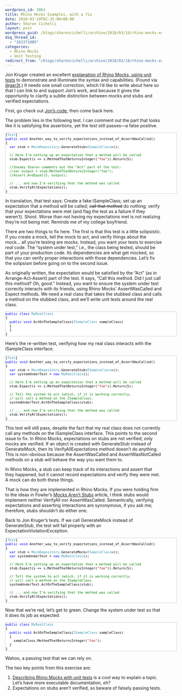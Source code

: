 ```yaml
---
wordpress_id: 3863
title: Rhino Mocks Examples, with a fix
date: 2010-03-19T02:35:00+00:00
author: Sharon Cichelli
layout: post
wordpress_guid: /blogs/sharoncichelli/archive/2010/03/18/rhino-mocks-examples-with-a-fix.aspx
dsq_thread_id:
  - "263371005"
categories:
  - Rhino Mocks
  - Unit Testing
redirect_from: "/blogs/sharoncichelli/archive/2010/03/18/rhino-mocks-examples-with-a-fix.aspx/"
---
```

Jon Kruger created an excellent [explanation of Rhino Mocks, using unit tests](http://jonkruger.com/blog/2010/03/12/how-to-use-rhino-mocks-documented-through-tests/) to demonstrate and illuminate the syntax and capabilities. (Found via [@gar3t](http://twitter.com/gar3t).) It needs one small correction, which I&#8217;d like to write about here so that I can link to and support Jon&#8217;s work, and because it gives the opportunity to clarify a subtle distinction between mocks and stubs and verified expectations.

First, go check out [Jon&#8217;s code](http://github.com/JonKruger/RhinoMocksExamples/raw/master/src/RhinoMocksExamples/RhinoMocksExamples/RhinoMocksTests.cs), then come back here.

The problem lies in the following test. I can comment out the part that looks like it is satisfying the assertions, yet the test still passes&mdash;a false positive.

<div style="font-family: Courier New;font-size: 8pt;color: black;background: white;border: 1px solid #ccc;overflow: auto;width: 550px">
  <pre style="margin: 0px">[<span style="color: #2b91af">Test</span>]</pre>
  
  <pre style="margin: 0px"><span style="color: blue">public</span> <span style="color: blue">void</span> Another_way_to_verify_expectations_instead_of_AssertWasCalled()</pre>
  
  <pre style="margin: 0px">{</pre>
  
  <pre style="margin: 0px">&nbsp; <span style="color: blue">var</span> stub = <span style="color: #2b91af">MockRepository</span>.GenerateStub&lt;<span style="color: #2b91af">ISampleClass</span>&gt;();</pre>
  
  <pre style="margin: 0px">&nbsp;</pre>
  
  <pre style="margin: 0px">&nbsp; <span style="color: green">// Here I'm setting up an expectation that a method will be called</span></pre>
  
  <pre style="margin: 0px">&nbsp; stub.Expect(s =&gt; s.MethodThatReturnsInteger(<span style="color: #a31515">"foo"</span>)).Return(5);</pre>
  
  <pre style="margin: 0px">&nbsp;</pre>
  
  <pre style="margin: 0px">&nbsp; <span style="color: green">//Sneaky Sharon comments out the "Act" part of the test:</span></pre>
  
  <pre style="margin: 0px">&nbsp; <span style="color: green">//var output = stub.MethodThatReturnsInteger("foo");</span></pre>
  
  <pre style="margin: 0px">&nbsp; <span style="color: green">//Assert.AreEqual(5, output);</span></pre>
  
  <pre style="margin: 0px">&nbsp;</pre>
  
  <pre style="margin: 0px">&nbsp; <span style="color: green">// ... and now I'm verifying that the method was called</span></pre>
  
  <pre style="margin: 0px">&nbsp; stub.VerifyAllExpectations();</pre>
  
  <pre style="margin: 0px">}</pre>
</div>

In translation, that test says: Create a fake ISampleClass; set up an expectation that a method will be called; <s>call that method</s> do nothing; verify that your expectations were met (and flag the test as a failure if they weren&#8217;t). Shoot. Worse than not having my expectations met is not realizing they&#8217;re not being met. Reminds me of my college boyfriend.

There are two things to fix here. The first is that this test is a little solipsistic. If you create a mock, tell the mock to act, and verify things about the mock&#8230; all you&#8217;re testing are mocks. Instead, you want your tests to exercise _real_ code. The &#8220;system under test,&#8221; i.e., the class being tested, should be part of your production code. Its dependencies are what get mocked, so that you can verify proper interactions with those dependencies. Let&#8217;s fix the solipsism before going on to the second issue.

As originally written, the expectation would be satisfied by the &#8220;Act&#8221; (as in Arrange-Act-Assert) part of the test. It says, &#8220;Call this method. Did I just call this method? Oh, good.&#8221; Instead, you want to ensure the system under test correctly interacts with its friends,&nbsp;using Rhino Mocks&#8217; AssertWasCalled and Expect methods. We need a real class that takes the stubbed class and calls a method on the stubbed class, and we&#8217;ll write unit tests around the real class.

<div style="font-family: Courier New;font-size: 8pt;color: black;background: white;border: 1px solid #ccc;overflow: auto;width: 550px">
  <pre style="margin: 0px"><span style="color: blue">public</span> <span style="color: blue">class</span> <span style="color: #2b91af">MyRealClass</span></pre>
  
  <pre style="margin: 0px">{</pre>
  
  <pre style="margin: 0px">&nbsp; <span style="color: blue">public</span> <span style="color: blue">void</span> ActOnTheSampleClass(<span style="color: #2b91af">ISampleClass</span> sampleClass)</pre>
  
  <pre style="margin: 0px">&nbsp; {</pre>
  
  <pre style="margin: 0px">&nbsp; }</pre>
  
  <pre style="margin: 0px">}</pre>
</div>

Here&#8217;s the re-written test, verifying how my real class interacts with the ISampleClass interface.

<div style="font-family: Courier New;font-size: 8pt;color: black;background: white;border: 1px solid #ccc;overflow: auto;width: 550px">
  <pre style="margin: 0px">[<span style="color: #2b91af">Test</span>]</pre>
  
  <pre style="margin: 0px"><span style="color: blue">public</span> <span style="color: blue">void</span> Another_way_to_verify_expectations_instead_of_AssertWasCalled()</pre>
  
  <pre style="margin: 0px">{</pre>
  
  <pre style="margin: 0px">&nbsp; <span style="color: blue">var</span> stub = <span style="color: #2b91af">MockRepository</span>.GenerateStub&lt;<span style="color: #2b91af">ISampleClass</span>&gt;();</pre>
  
  <pre style="margin: 0px">&nbsp; <span style="color: blue">var</span> systemUnderTest = <span style="color: blue">new</span> <span style="color: #2b91af">MyRealClass</span>();</pre>
  
  <pre style="margin: 0px">&nbsp;</pre>
  
  <pre style="margin: 0px">&nbsp; <span style="color: green">// Here I'm setting up an expectation that a method will be called</span></pre>
  
  <pre style="margin: 0px">&nbsp; stub.Expect(s =&gt; s.MethodThatReturnsInteger(<span style="color: #a31515">"foo"</span>)).Return(5);</pre>
  
  <pre style="margin: 0px">&nbsp;</pre>
  
  <pre style="margin: 0px">&nbsp; <span style="color: green">// Tell the system to act (which, if it is working correctly, </span></pre>
  
  <pre style="margin: 0px">&nbsp; <span style="color: green">// will call a method on the ISampleClass.</span></pre>
  
  <pre style="margin: 0px">&nbsp; systemUnderTest.ActOnTheSampleClass(stub);</pre>
  
  <pre style="margin: 0px">&nbsp;</pre>
  
  <pre style="margin: 0px">&nbsp; <span style="color: green">// ... and now I'm verifying that the method was called</span></pre>
  
  <pre style="margin: 0px">&nbsp; stub.VerifyAllExpectations();</pre>
  
  <pre style="margin: 0px">}</pre>
</div>

This test will still pass, despite the fact that my real class does not currently call any methods on the ISampleClass interface. This points to the second issue to fix. In Rhino Mocks, expectations on stubs are not verified; only mocks are verified. If an object is created with GenerateStub instead of GenerateMock, then its VerifyAllExpectations method doesn&#8217;t do anything. This is non-obvious because the AssertWasCalled and AssertWasNotCalled methods on a stub _will_ behave the way you want them to.

In Rhino Mocks, a stub can keep track of its interactions and assert that they happened, but it cannot record expectations and verify they were met. A mock can do both these things. 

That is how they are implemented in Rhino Mocks. If you were holding firm to the ideas in Fowler&#8217;s [Mocks Aren&#8217;t Stubs](http://martinfowler.com/articles/mocksArentStubs.html) article, I think stubs would implement neither VerifyAll nor AssertWasCalled. Semantically, verifying expectations and asserting interactions are synonymous, if you ask me; therefore, stubs shouldn&#8217;t do either one.

Back to Jon Kruger&#8217;s tests. If we call GenerateMock instead of GenerateStub, the test will fail properly with an ExpectationViolationException.

<div style="font-family: Courier New;font-size: 8pt;color: black;background: white;border: 1px solid #ccc;overflow: auto;width: 550px">
  <pre style="margin: 0px">[<span style="color: #2b91af">Test</span>]</pre>
  
  <pre style="margin: 0px"><span style="color: blue">public</span> <span style="color: blue">void</span> Another_way_to_verify_expectations_instead_of_AssertWasCalled()</pre>
  
  <pre style="margin: 0px">{</pre>
  
  <pre style="margin: 0px">&nbsp; <span style="color: blue">var</span> stub = <span style="color: #2b91af">MockRepository</span>.GenerateMock&lt;<span style="color: #2b91af">ISampleClass</span>&gt;();</pre>
  
  <pre style="margin: 0px">&nbsp; <span style="color: blue">var</span> systemUnderTest = <span style="color: blue">new</span> <span style="color: #2b91af">MyRealClass</span>();</pre>
  
  <pre style="margin: 0px">&nbsp;</pre>
  
  <pre style="margin: 0px">&nbsp; <span style="color: green">// Here I'm setting up an expectation that a method will be called</span></pre>
  
  <pre style="margin: 0px">&nbsp; stub.Expect(s =&gt; s.MethodThatReturnsInteger(<span style="color: #a31515">"foo"</span>)).Return(5);</pre>
  
  <pre style="margin: 0px">&nbsp;</pre>
  
  <pre style="margin: 0px">&nbsp; <span style="color: green">// Tell the system to act (which, if it is working correctly, </span></pre>
  
  <pre style="margin: 0px">&nbsp; <span style="color: green">// will call a method on the ISampleClass.</span></pre>
  
  <pre style="margin: 0px">&nbsp; systemUnderTest.ActOnTheSampleClass(stub);</pre>
  
  <pre style="margin: 0px">&nbsp;</pre>
  
  <pre style="margin: 0px">&nbsp; <span style="color: green">// ... and now I'm verifying that the method was called</span></pre>
  
  <pre style="margin: 0px">&nbsp; stub.VerifyAllExpectations();</pre>
  
  <pre style="margin: 0px">}</pre>
</div>

Now that we&#8217;re red, let&#8217;s get to green. Change the system under test so that it does its job as expected.

<div style="font-family: Courier New;font-size: 8pt;color: black;background: white;border: 1px solid #ccc;overflow: auto;width: 550px">
  <pre style="margin: 0px"><span style="color: blue">public</span> <span style="color: blue">class</span> <span style="color: #2b91af">MyRealClass</span></pre>
  
  <pre style="margin: 0px">{</pre>
  
  <pre style="margin: 0px">&nbsp; <span style="color: blue">public</span> <span style="color: blue">void</span> ActOnTheSampleClass(<span style="color: #2b91af">ISampleClass</span> sampleClass)</pre>
  
  <pre style="margin: 0px">&nbsp; {</pre>
  
  <pre style="margin: 0px">&nbsp; &nbsp; sampleClass.MethodThatReturnsInteger(<span style="color: #a31515">"foo"</span>);</pre>
  
  <pre style="margin: 0px">&nbsp; }</pre>
  
  <pre style="margin: 0px">}</pre>
</div>

Wahoo, a passing test that we can rely on.

The two key points from this exercise are:

  1. [Describing Rhino Mocks with unit tests](http://jonkruger.com/blog/2010/03/12/how-to-use-rhino-mocks-documented-through-tests/) is a cool way to explain a topic. Let&#8217;s have more executable documentation, eh?
  2. Expectations on stubs aren&#8217;t verified, so beware of falsely passing tests.
